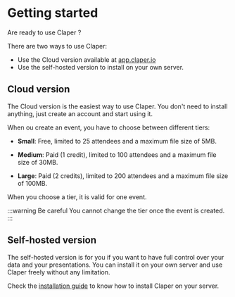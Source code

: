 # Getting started

Are ready to use Claper ?

There are two ways to use Claper:

- Use the Cloud version available at [app.claper.io](https://app.claper.io)
- Use the self-hosted version to install on your own server.

## Cloud version

The Cloud version is the easiest way to use Claper. You don't need to install anything, just create an account and start using it.

When ou create an event, you have to choose between different tiers:

- **Small**: Free, limited to 25 attendees and a maximum file size of 5MB.

- **Medium**: Paid (1 credit), limited to 100 attendees and a maximum file size of 30MB.

- **Large**: Paid (2 credits), limited to 200 attendees and a maximum file size of 100MB.

When you choose a tier, it is valid for one event.

:::warning Be careful
You cannot change the tier once the event is created.
:::

## Self-hosted version

The self-hosted version is for you if you want to have full control over your data and your presentations. You can install it on your own server and use Claper freely without any limitation.

Check the [installation guide](/self-hosting/prerequisites) to know how to install Claper on your server.
